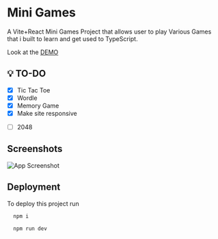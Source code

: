 
# Mini Games

A Vite+React Mini Games Project that allows user to play Various Games that i built to learn and get used to TypeScript.

Look at the [DEMO](https://react-mini-games-mu.vercel.app/)

## 💡 TO-DO

* [X]  Tic Tac Toe
* [X]  Wordle
* [X]  Memory Game
* [X]  Make site responsive
- [ ]  2048  



## Screenshots

![App Screenshot](https://i.ibb.co/BCw58vC/minigamelandingpage.jpg)


## Deployment

To deploy this project run

```bash
  npm i
```

```bash
  npm run dev
```

